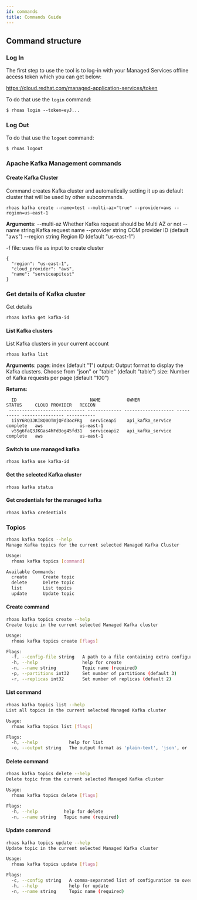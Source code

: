 ```yaml
---
id: commands
title: Commands Guide
---
```


## Command structure

### Log In

The first step to use the tool is to log-in with your
Managed Services offline access token which you can get below:

https://cloud.redhat.com/managed-application-services/token

To do that use the `login` command:

```
$ rhoas login --token=eyJ...
```

### Log Out

To do that use the `logout` command:

```
$ rhoas logout
```

### Apache Kafka Management commands

#### Create Kafka Cluster

Command creates Kafka cluster and automatically setting it up as default cluster that will be used 
by other subcommands.

```
rhoas kafka create --name=test --multi-az="true" --provider=aws --region=us-east-1
```

**Arguments**:
  --multi-az          Whether Kafka request should be Multi AZ or not
  --name string       Kafka request name
  --provider string   OCM provider ID (default "aws")
  --region string     Region ID (default "us-east-1")

  -f file:  uses file as input to create cluster
```
{
  "region": "us-east-1",
  "cloud_provider": "aws",
  "name": "serviceapitest"
}
```

### Get details of Kafka cluster

Get details 

```
rhoas kafka get kafka-id

```


#### List Kafka clusters 

List Kafka clusters in your current account

```
rhoas kafka list
```

**Arguments**:
  page: index (default "1")
  output: Output format to display the Kafka clusters. Choose from "json" or "table" (default "table")
  size: Number of Kafka requests per page (default "100")

**Returns:**

```shell
  ID                            NAME          OWNER               STATUS     CLOUD PROVIDER   REGION     
 ----------------------------- ------------- ------------------- ---------- ---------------- ----------- 
  1iSY6RQ3JKI8Q0OTmjQFd3ocFRg   serviceapi    api_kafka_service   complete   aws              us-east-1  
  v5Sg6faQ3JKGas4hFd3og45fd31   serviceapi2   api_kafka_service   complete   aws              us-east-1
```

#### Switch to use managed kafka

```shell
rhoas kafka use kafka-id
```

#### Get the selected Kafka cluster

```shell
rhoas kafka status
```

#### Get credentials for the managed kafka

```
rhoas kafka credentials 
```


### Topics

```bash
rhoas kafka topics --help       
Manage Kafka topics for the current selected Managed Kafka Cluster

Usage:
  rhoas kafka topics [command]

Available Commands:
  create      Create topic
  delete      Delete topic
  list        List topics
  update      Update topic
```

#### Create command
```bash
rhoas kafka topics create --help
Create topic in the current selected Managed Kafka cluster

Usage:
  rhoas kafka topics create [flags]

Flags:
  -f, --config-file string   A path to a file containing extra configuration variables. If this option is not supplied, default configurations will be used
  -h, --help                 help for create
  -n, --name string          Topic name (required)
  -p, --partitions int32     Set number of partitions (default 3)
  -r, --replicas int32       Set number of replicas (default 2)
```

#### List command

```bash
rhoas kafka topics list --help  
List all topics in the current selected Managed Kafka cluster

Usage:
  rhoas kafka topics list [flags]

Flags:
  -h, --help            help for list
  -o, --output string   The output format as 'plain-text', 'json', or 'yaml' (default "plain-text")
```

#### Delete command

```bash
rhoas kafka topics delete --help
Delete topic from the current selected Managed Kafka cluster

Usage:
  rhoas kafka topics delete [flags]

Flags:
  -h, --help          help for delete
  -n, --name string   Topic name (required)
```

#### Update command

```bash
rhoas kafka topics update --help
Update topic in the current selected Managed Kafka cluster

Usage:
  rhoas kafka topics update [flags]

Flags:
  -c, --config string   A comma-separated list of configuration to override e.g 'key1=value1,key2=value2'. (required)
  -h, --help            help for update
  -n, --name string     Topic name (required)
```

